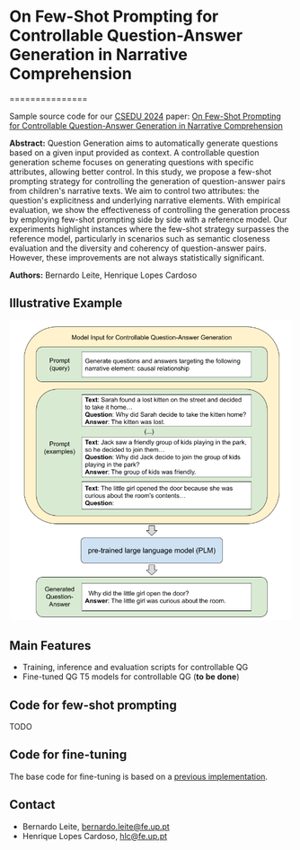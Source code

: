 # On Few-Shot Prompting for Controllable Question-Answer Generation in Narrative Comprehension
===============

Sample source code for our [CSEDU 2024](https://csedu.scitevents.org/) paper: [On Few-Shot Prompting for Controllable Question-Answer Generation in Narrative Comprehension
](https://arxiv.org/abs/2404.02800)

**Abstract:** Question Generation aims to automatically generate questions based on a given input provided as context. A controllable question generation scheme focuses on generating questions with specific attributes, allowing better control. In this study, we propose a few-shot prompting strategy for controlling the generation of question-answer pairs from children's narrative texts. We aim to control two attributes: the question's explicitness and underlying narrative elements. With empirical evaluation, we show the effectiveness of controlling the generation process by employing few-shot prompting side by side with a reference model. Our experiments highlight instances where the few-shot strategy surpasses the reference model, particularly in scenarios such as semantic closeness evaluation and the diversity and coherency of question-answer pairs. However, these improvements are not always statistically significant.

**Authors:** Bernardo Leite, Henrique Lopes Cardoso

## Illustrative Example

![Alt Text](images/pipeline.png)

## Main Features
* Training, inference and evaluation scripts for controllable QG
* Fine-tuned QG T5 models for controllable QG (**to be done**)

## Code for few-shot prompting
TODO

## Code for fine-tuning
The base code for fine-tuning is based on a [previous implementation](https://github.com/bernardoleite/question-generation-control).
   
## Contact
* Bernardo Leite, bernardo.leite@fe.up.pt
* Henrique Lopes Cardoso, hlc@fe.up.pt
